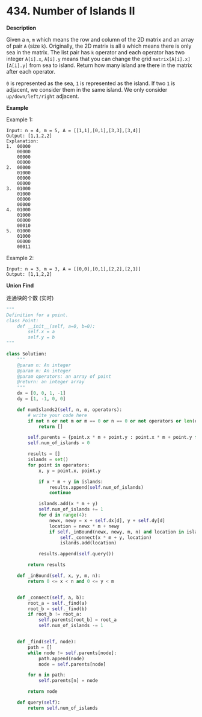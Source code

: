 # 434. Number of Islands II

**Description**

Given a `n`, `m` which means the row and column of the 2D matrix and an array of pair `A` (size `k`). Originally, the 2D matrix is all `0` which means there is only sea in the matrix. The list pair has `k` operator and each operator has two integer `A[i].x`, `A[i].y` means that you can change the grid `matrix[A[i].x][A[i].y]` from sea to island. Return how many island are there in the matrix after each operator.

`0` is represented as the sea, `1` is represented as the island. If two `1` is adjacent, we consider them in the same island. We only consider `up/down/left/right` adjacent.

**Example**

Example 1:

```
Input: n = 4, m = 5, A = [[1,1],[0,1],[3,3],[3,4]]
Output: [1,1,2,2]
Explanation:
1.  00000
    00000
    00000
    00000
2.  00000
    01000
    00000
    00000
3.  01000
    01000
    00000
    00000
4.  01000
    01000
    00000
    00010
5.  01000
    01000
    00000
    00011
```

Example 2:

```
Input: n = 3, m = 3, A = [[0,0],[0,1],[2,2],[2,1]]
Output: [1,1,2,2]
```

**Union Find**

连通块的个数 (实时)

```python
"""
Definition for a point.
class Point:
    def __init__(self, a=0, b=0):
        self.x = a
        self.y = b
"""

class Solution:
    """
    @param n: An integer
    @param m: An integer
    @param operators: an array of point
    @return: an integer array
    """
    dx = [0, 0, 1, -1]
    dy = [1, -1, 0, 0]

    def numIslands2(self, n, m, operators):
        # write your code here
        if not n or not m or m == 0 or n == 0 or not operators or len(operators) == 0:
            return []

        self.parents = {point.x * m + point.y : point.x * m + point.y for point in operators}
        self.num_of_islands = 0

        results = []
        islands = set()
        for point in operators:
            x, y = point.x, point.y

            if x * m + y in islands:
                results.append(self.num_of_islands)
                continue

            islands.add(x * m + y)
            self.num_of_islands += 1
            for d in range(4):
                newx, newy = x + self.dx[d], y + self.dy[d]
                location = newx * m + newy
                if self._inBound(newx, newy, m, n) and location in islands:
                    self._connect(x * m + y, location)
                    islands.add(location)

            results.append(self.query())

        return results

    def _inBound(self, x, y, m, n):
        return 0 <= x < n and 0 <= y < m


    def _connect(self, a, b):
        root_a = self._find(a)
        root_b = self._find(b)
        if root_b != root_a:
            self.parents[root_b] = root_a
            self.num_of_islands -= 1


    def _find(self, node):
        path = []
        while node != self.parents[node]:
            path.append(node)
            node = self.parents[node]

        for n in path:
            self.parents[n] = node

        return node

    def query(self):
        return self.num_of_islands
```